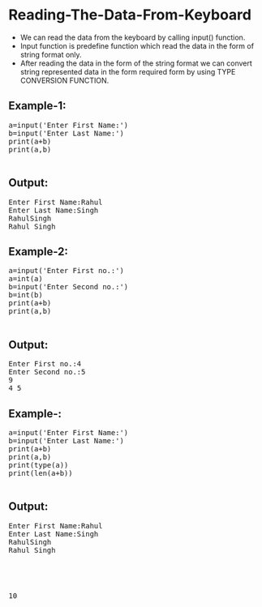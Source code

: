 # Reading-The-Data-From-Keyboard

* We can read the data from the keyboard by calling input() function.
* Input function is predefine function which read the data in the form of string format only.
* After reading the data in the form of the string format we can convert string represented data in the form required form by using TYPE CONVERSION FUNCTION.

## Example-1:
<pre>
a=input('Enter First Name:')
b=input('Enter Last Name:')
print(a+b)
print(a,b)

</pre>

## Output:
<pre>
Enter First Name:Rahul
Enter Last Name:Singh
RahulSingh
Rahul Singh
</pre>

## Example-2:
<pre>
a=input('Enter First no.:')
a=int(a)
b=input('Enter Second no.:')
b=int(b)
print(a+b)
print(a,b)

</pre>

## Output:
<pre>
Enter First no.:4
Enter Second no.:5
9
4 5
</pre>

## Example-:
<pre>
a=input('Enter First Name:')
b=input('Enter Last Name:')
print(a+b)
print(a,b)
print(type(a))
print(len(a+b))

</pre>

## Output:
<pre>
Enter First Name:Rahul
Enter Last Name:Singh
RahulSingh
Rahul Singh
<pre><class 'str'></pre>
10
</pre>
